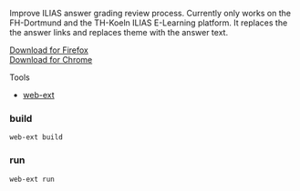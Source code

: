 Improve ILIAS answer grading review process. Currently only works on the FH-Dortmund and the TH-Koeln ILIAS E-Learning platform. It replaces the the answer links and replaces theme with the answer text.

[Download for Firefox](https://addons.mozilla.org/en-GB/firefox/addon/iliasreviewimprover/)  
[Download for Chrome](https://chrome.google.com/webstore/detail/ilias-review-improver/jciddffbbmhjgfhgahffiejmiakbghdg?utm_source=chrome-ntp-icon)

Tools

-   [web-ext](https://github.com/mozilla/web-ext)

### build

```
web-ext build
```

### run

```
web-ext run
```

